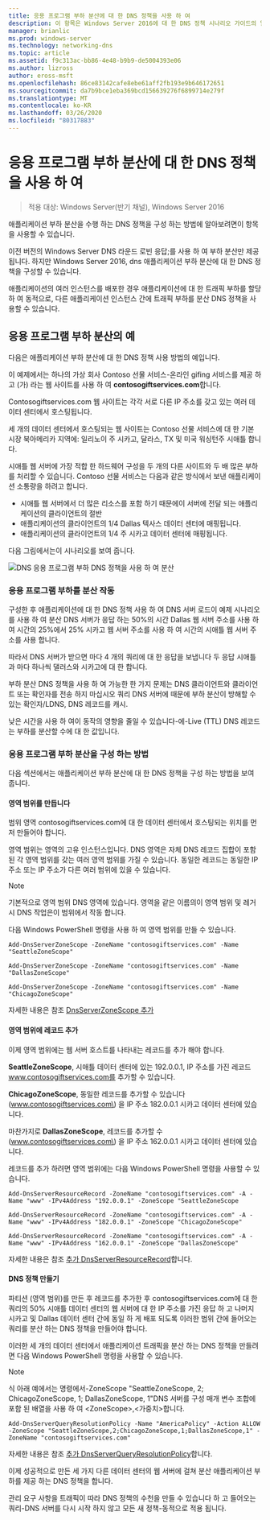 ```yaml
---
title: 응용 프로그램 부하 분산에 대 한 DNS 정책을 사용 하 여
description: 이 항목은 Windows Server 2016에 대 한 DNS 정책 시나리오 가이드의 일부입니다.
manager: brianlic
ms.prod: windows-server
ms.technology: networking-dns
ms.topic: article
ms.assetid: f9c313ac-bb86-4e48-b9b9-de5004393e06
ms.author: lizross
author: eross-msft
ms.openlocfilehash: 86ce83142cafe8ebe61aff2fb193e9b646172651
ms.sourcegitcommit: da7b9bce1eba369bcd156639276f6899714e279f
ms.translationtype: MT
ms.contentlocale: ko-KR
ms.lasthandoff: 03/26/2020
ms.locfileid: "80317883"
---
```

# <a name="use-dns-policy-for-application-load-balancing"></a>응용 프로그램 부하 분산에 대 한 DNS 정책을 사용 하 여

>적용 대상: Windows Server(반기 채널), Windows Server 2016

애플리케이션 부하 분산을 수행 하는 DNS 정책을 구성 하는 방법에 알아보려면이 항목을 사용할 수 있습니다.

이전 버전의 Windows Server DNS 라운드 로빈 응답;를 사용 하 여 부하 분산만 제공 됩니다. 하지만 Windows Server 2016, dns 애플리케이션 부하 분산에 대 한 DNS 정책을 구성할 수 있습니다.

애플리케이션의 여러 인스턴스를 배포한 경우 애플리케이션에 대 한 트래픽 부하를 할당 하 여 동적으로, 다른 애플리케이션 인스턴스 간에 트래픽 부하를 분산 DNS 정책을 사용할 수 있습니다.

## <a name="example-of-application-load-balancing"></a>응용 프로그램 부하 분산의 예

다음은 애플리케이션 부하 분산에 대 한 DNS 정책 사용 방법의 예입니다.

이 예제에서는 하나의 가상 회사 Contoso 선물 서비스-온라인 gifing 서비스를 제공 하 고 (가) 라는 웹 사이트를 사용 하 여 **contosogiftservices.com**합니다.

Contosogiftservices.com 웹 사이트는 각각 서로 다른 IP 주소를 갖고 있는 여러 데이터 센터에서 호스팅됩니다.

세 개의 데이터 센터에서 호스팅되는 웹 사이트는 Contoso 선물 서비스에 대 한 기본 시장 북아메리카 지역에: 일리노이 주 시카고, 달라스, TX 및 미국 워싱턴주 시애틀 합니다.

시애틀 웹 서버에 가장 적합 한 하드웨어 구성을 두 개의 다른 사이트와 두 배 많은 부하를 처리할 수 있습니다. Contoso 선물 서비스는 다음과 같은 방식에서 보낸 애플리케이션 소통량을 하려고 합니다.

- 시애틀 웹 서버에서 더 많은 리소스를 포함 하기 때문에이 서버에 전달 되는 애플리케이션의 클라이언트의 절반
- 애플리케이션의 클라이언트의 1/4 Dallas 텍사스 데이터 센터에 매핑됩니다.
- 애플리케이션의 클라이언트의 1/4 주 시카고 데이터 센터에 매핑됩니다.

다음 그림에서는이 시나리오를 보여 줍니다.

![DNS 응용 프로그램 부하 DNS 정책을 사용 하 여 분산](../../media/Dns-App-Lb/dns-app-lb.jpg)


### <a name="how-application-load-balancing-works"></a>응용 프로그램 부하를 분산 작동

구성한 후 애플리케이션에 대 한 DNS 정책 사용 하 여 DNS 서버 로드이 예제 시나리오를 사용 하 여 분산 DNS 서버가 응답 하는 50%의 시간 Dallas 웹 서버 주소를 사용 하 여 시간의 25%에서 25% 시카고 웹 서버 주소를 사용 하 여 시간의 시애틀 웹 서버 주소를 사용 합니다.

따라서 DNS 서버가 받으면 마다 4 개의 쿼리에 대 한 응답을 보냅니다 두 응답 시애틀과 마다 하나씩 댈러스와 시카고에 대 한 합니다.

부하 분산 DNS 정책을 사용 하 여 가능한 한 가지 문제는 DNS 클라이언트와 클라이언트 또는 확인자를 전송 하지 마십시오 쿼리 DNS 서버에 때문에 부하 분산이 방해할 수 있는 확인자/LDNS, DNS 레코드를 캐시.

낮은 시간을 사용 하 여이 동작의 영향을 줄일 수 있습니다\-에\-Live \(TTL\) DNS 레코드는 부하를 분산할 수에 대 한 값입니다.

### <a name="how-to-configure-application-load-balancing"></a>응용 프로그램 부하 분산을 구성 하는 방법

다음 섹션에서는 애플리케이션 부하 분산에 대 한 DNS 정책을 구성 하는 방법을 보여 줍니다.

#### <a name="create-the-zone-scopes"></a>영역 범위를 만듭니다

범위 영역 contosogiftservices.com에 대 한 데이터 센터에서 호스팅되는 위치를 먼저 만들어야 합니다.

영역 범위는 영역의 고유 인스턴스입니다. DNS 영역은 자체 DNS 레코드 집합이 포함 된 각 영역 범위를 갖는 여러 영역 범위를 가질 수 있습니다. 동일한 레코드는 동일한 IP 주소 또는 IP 주소가 다른 여러 범위에 있을 수 있습니다.

>[!NOTE]
>기본적으로 영역 범위 DNS 영역에 있습니다. 영역을 같은 이름의이 영역 범위 및 레거시 DNS 작업은이 범위에서 작동 합니다.

다음 Windows PowerShell 명령을 사용 하 여 영역 범위를 만들 수 있습니다.
    
    Add-DnsServerZoneScope -ZoneName "contosogiftservices.com" -Name "SeattleZoneScope"
    
    Add-DnsServerZoneScope -ZoneName "contosogiftservices.com" -Name "DallasZoneScope"
    
    Add-DnsServerZoneScope -ZoneName "contosogiftservices.com" -Name "ChicagoZoneScope"

자세한 내용은 참조 [DnsServerZoneScope 추가](https://docs.microsoft.com/powershell/module/dnsserver/add-dnsserverzonescope?view=win10-ps)

#### <a name="add-records-to-the-zone-scopes"></a><a name="bkmk_records"></a>영역 범위에 레코드 추가

이제 영역 범위에는 웹 서버 호스트를 나타내는 레코드를 추가 해야 합니다.

**SeattleZoneScope**, 시애틀 데이터 센터에 있는 192.0.0.1, IP 주소를 가진 레코드 www.contosogiftservices.com를 추가할 수 있습니다.

**ChicagoZoneScope**, 동일한 레코드를 추가할 수 있습니다 \(www.contosogiftservices.com\) 을 IP 주소 182.0.0.1 시카고 데이터 센터에 있습니다.

마찬가지로 **DallasZoneScope**, 레코드를 추가할 수 \(www.contosogiftservices.com\) 을 IP 주소 162.0.0.1 시카고 데이터 센터에 있습니다.

레코드를 추가 하려면 영역 범위에는 다음 Windows PowerShell 명령을 사용할 수 있습니다.
    
    Add-DnsServerResourceRecord -ZoneName "contosogiftservices.com" -A -Name "www" -IPv4Address "192.0.0.1" -ZoneScope "SeattleZoneScope
    
    Add-DnsServerResourceRecord -ZoneName "contosogiftservices.com" -A -Name "www" -IPv4Address "182.0.0.1" -ZoneScope "ChicagoZoneScope"
    
    Add-DnsServerResourceRecord -ZoneName "contosogiftservices.com" -A -Name "www" -IPv4Address "162.0.0.1" -ZoneScope "DallasZoneScope"
    

자세한 내용은 참조 [추가 DnsServerResourceRecord](https://docs.microsoft.com/powershell/module/dnsserver/add-dnsserverresourcerecord?view=win10-ps)합니다.

#### <a name="create-the-dns-policies"></a><a name="bkmk_policies"></a>DNS 정책 만들기

파티션 (영역 범위)를 만든 후 레코드를 추가한 후 contosogiftservices.com에 대 한 쿼리의 50% 시애틀 데이터 센터의 웹 서버에 대 한 IP 주소를 가진 응답 하 고 나머지 시카고 및 Dallas 데이터 센터 간에 동일 하 게 배포 되도록 이러한 범위 간에 들어오는 쿼리를 분산 하는 DNS 정책을 만들어야 합니다.

이러한 세 개의 데이터 센터에서 애플리케이션 트래픽을 분산 하는 DNS 정책을 만들려면 다음 Windows PowerShell 명령을 사용할 수 있습니다.

>[!NOTE]
>식 아래 예에서는 명령에서-ZoneScope "SeattleZoneScope, 2; ChicagoZoneScope, 1; DallasZoneScope, 1"DNS 서버를 구성 매개 변수 조합에 포함 된 배열을 사용 하 여 \<ZoneScope\>,\<가중치\>합니다.
    
    Add-DnsServerQueryResolutionPolicy -Name "AmericaPolicy" -Action ALLOW -ZoneScope "SeattleZoneScope,2;ChicagoZoneScope,1;DallasZoneScope,1" -ZoneName "contosogiftservices.com"
    

자세한 내용은 참조 [추가 DnsServerQueryResolutionPolicy](https://docs.microsoft.com/powershell/module/dnsserver/add-dnsserverqueryresolutionpolicy?view=win10-ps)합니다.  

이제 성공적으로 만든 세 가지 다른 데이터 센터의 웹 서버에 걸쳐 분산 애플리케이션 부하를 제공 하는 DNS 정책을 합니다.

관리 요구 사항을 트래픽이 따라 DNS 정책의 수천을 만들 수 있습니다 하 고 들어오는 쿼리-DNS 서버를 다시 시작 하지 않고 모든 새 정책-동적으로 적용 됩니다.

